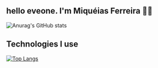 ## hello eveone. I'm Miquéias Ferreira ✌🏽
![Anurag's GitHub stats](https://github-readme-stats.vercel.app/api?username=kei4ss&show_icons=true&theme=tokyonight)
## Technologies I use
[![Top Langs](https://github-readme-stats.vercel.app/api/top-langs/?username=kei4ss&layout=donut)](https://github.com/kei4ss/github-readme-stats)
